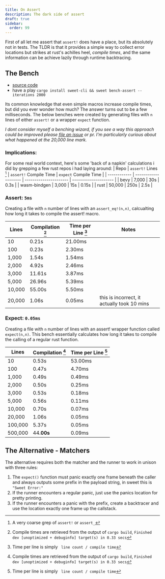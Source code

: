 ```yaml
---
title: On Assert
description: The dark side of assert
draft: true
sidebar:
  order: 99
---
```


First of all let me assert that `assert!` does have a place, but its absolutely not in tests. The TLDR is that it provides a simple way to collect error locations but strikes at rust's achilles heel, *compile times*, and the same information can be achieve lazily through runtime backtracing.

## The Bench

- [source code](https://github.com/mrchantey/sweet/blob/main/cli/src/bench/bench_assert.rs)
- have a play `cargo install sweet-cli && sweet bench-assert --iterations 2000`


Its common knowledge that even simple macros increase compile times, but did you ever wonder how much? The answer turns out to be a few milliseconds. The below benches were created by generating files with `n` lines of either `assert!` or a wrapper `expect` function.


_I dont consider myself a benching wizard, if you see a way this approach could be improved please [file an issue](https://github.com/mrchantey/sweet/issues) or pr. I'm particularly curious about what happened at the 20,000 line mark._

### Implications:

For some real world context, here's some 'back of a napkin' calculations i did by grepping a few rust repos i had laying around:
| Repo         | `assert!` Lines [^3] | `assert!` Compile Time | `expect` Compile Time |
| ------------ | -------------------- | ---------------------- | --------------------- |
| bevy         | 7,000                | 30s                    | 0.3s                   |
| wasm-bindgen | 3,000                | 15s                    | 0.15s                  |
| rust         | 50,000               | 250s                   | 2.5s                  |

[^3]: A very coarse grep of `assert!` or `assert_`

### Assert: `5ms`

Creating a file with `n` number of lines with an `assert_eq!(n,n)`, calcualting how long it takes to compile the assert! macro.

| Lines  | Compilation [^1] | Time per Line [^2] | Notes                                       |
| ------ | ---------------- | ------------------ | ------------------------------------------- |
| 10     | 0.21s            | 21.00ms            |                                             |
| 100    | 0.23s            | 2.30ms             |                                             |
| 1,000  | 1.54s            | 1.54ms             |                                             |
| 2,000  | 4.92s            | 2.46ms             |                                             |
| 3,000  | 11.61s           | 3.87ms             |                                             |
| 5,000  | 26.96s           | 5.39ms             |                                             |
| 10,000 | 55.00s           | 5.50ms             |                                             |
| 20,000 | 1.06s            | 0.05ms             | this is incorrect, it actually took 10 mins |


### Expect: `0.05ms`

Creating a file with `n` number of lines with an assert! wrapper function called `expect(n,n)`. This bench essentially calculates how long it takes to compile the calling of a regular rust function.

| Lines   | Compilation [^1] | Time per Line [^2] |
| ------- | ---------------- | ------------------ |
| 10      | 0.53s            | 53.00ms            |
| 100     | 0.47s            | 4.70ms             |
| 1,000   | 0.49s            | 0.49ms             |
| 2,000   | 0.50s            | 0.25ms             |
| 3,000   | 0.53s            | 0.18ms             |
| 5,000   | 0.56s            | 0.11ms             |
| 10,000  | 0.70s            | 0.07ms             |
| 20,000  | 1.06s            | 0.05ms             |
| 100,000 | 5.37s            | 0.05ms             |
| 500,000 | 44.**00s**           | 0.09ms             |

[^1]: Compile times are retrieved from the output of `cargo build`, `Finished dev [unoptimized + debuginfo] target(s) in 0.33 secs`
[^2]: Time per line is simply ` line count / compile time`

## The Alternative - Matchers

The alternative requires both the matcher and the runner to work in unison with three rules:

1. The `expect()` function must panic exactly one frame beneath the caller and always outputs some prefix in the payload string, in sweet this is `"Sweet Error:"`
2. If the runner encounters a regular panic, just use the panics location for pretty printing.
3. If the runner encounters a panic with the prefix, create a backtracer and use the location exactly one frame up the callstack.
